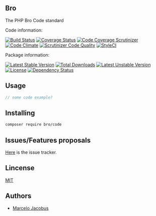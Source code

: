 Bro
-----------------

The PHP Bro Code standard

Code information:

[![Build Status](https://travis-ci.org/mjacobus/bro-php.png?branch=master)](https://travis-ci.org/mjacobus/bro-php)
[![Coverage Status](https://coveralls.io/repos/mjacobus/bro-php/badge.png?branch=master)](https://coveralls.io/r/mjacobus/bro-php?branch=master)
[![Code Coverage Scrutinizer](https://scrutinizer-ci.com/g/mjacobus/bro-php/badges/coverage.png?b=master)](https://scrutinizer-ci.com/g/mjacobus/bro-php/?branch=master)
[![Code Climate](https://codeclimate.com/github/mjacobus/bro-php.png)](https://codeclimate.com/github/mjacobus/bro-php)
[![Scrutinizer Code Quality](https://scrutinizer-ci.com/g/mjacobus/bro-php/badges/quality-score.png?b=master)](https://scrutinizer-ci.com/g/mjacobus/bro-php/?branch=master)
[![StyleCI](https://styleci.io/repos/ChangeMe/shield)](https://styleci.io/repos/ChangeMe)

Package information:

[![Latest Stable Version](https://poser.pugx.org/bro/code/v/stable.svg)](https://packagist.org/packages/bro/code)
[![Total Downloads](https://poser.pugx.org/bro/code/downloads.svg)](https://packagist.org/packages/bro/code)
[![Latest Unstable Version](https://poser.pugx.org/bro/code/v/unstable.svg)](https://packagist.org/packages/bro/code)
[![License](https://poser.pugx.org/bro/code/license.svg)](https://packagist.org/packages/bro/code)
[![Dependency Status](https://gemnasium.com/bro/code.png)](https://gemnasium.com/bro/code)


## Usage


```php
// some code example?
```

## Installing

```bash
composer require bro/code
```

## Issues/Features proposals

[Here](https://github.com/mjacobus/bro-php/issues) is the issue tracker.

## Lincense

[MIT](MIT-LICENSE)

## Authors

- [Marcelo Jacobus](https://github.com/mjacobus)
